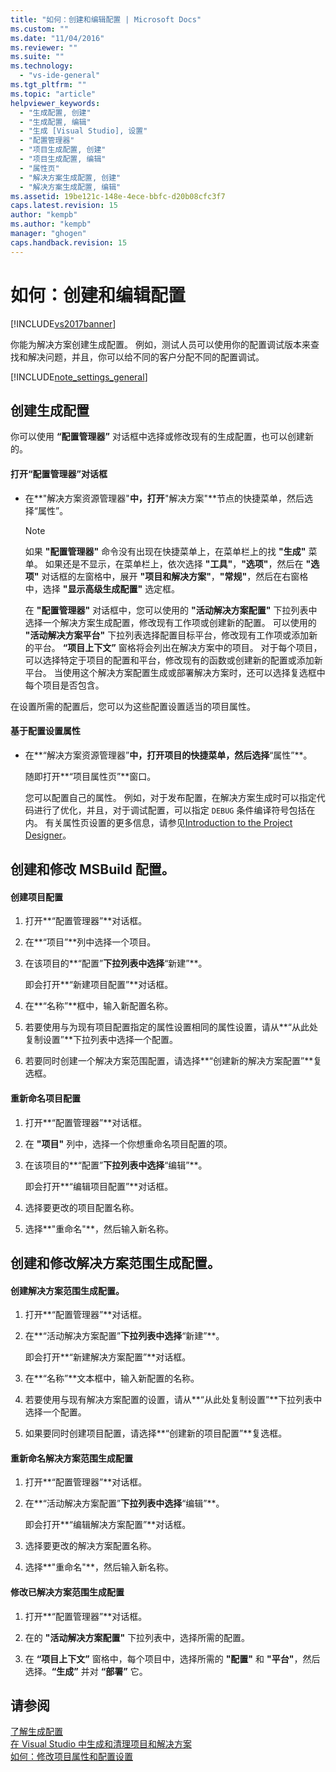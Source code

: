 ```yaml
---
title: "如何：创建和编辑配置 | Microsoft Docs"
ms.custom: ""
ms.date: "11/04/2016"
ms.reviewer: ""
ms.suite: ""
ms.technology: 
  - "vs-ide-general"
ms.tgt_pltfrm: ""
ms.topic: "article"
helpviewer_keywords: 
  - "生成配置, 创建"
  - "生成配置, 编辑"
  - "生成 [Visual Studio], 设置"
  - "配置管理器"
  - "项目生成配置, 创建"
  - "项目生成配置, 编辑"
  - "属性页"
  - "解决方案生成配置, 创建"
  - "解决方案生成配置, 编辑"
ms.assetid: 19be121c-148e-4ece-bbfc-d20b08cfc3f7
caps.latest.revision: 15
author: "kempb"
ms.author: "kempb"
manager: "ghogen"
caps.handback.revision: 15
---
```

# 如何：创建和编辑配置
[!INCLUDE[vs2017banner](../code-quality/includes/vs2017banner.md)]

你能为解决方案创建生成配置。  例如，测试人员可以使用你的配置调试版本来查找和解决问题，并且，你可以给不同的客户分配不同的配置调试。  
  
 [!INCLUDE[note_settings_general](../data-tools/includes/note_settings_general_md.md)]  
  
## 创建生成配置  
 你可以使用 **“配置管理器”** 对话框中选择或修改现有的生成配置，也可以创建新的。  
  
#### 打开“配置管理器”对话框  
  
-   在**"解决方案资源管理器"**中，打开**"解决方案"**节点的快捷菜单，然后选择“属性”。  
  
    > [!NOTE]
    >  如果 **"配置管理器"** 命令没有出现在快捷菜单上，在菜单栏上的找 **"生成"** 菜单。  如果还是不显示，在菜单栏上，依次选择 **"工具"**，**"选项"**，然后在 **"选项"** 对话框的左窗格中，展开 **"项目和解决方案"**，**"常规"**，然后在右窗格中，选择 **"显示高级生成配置"** 选定框。  
  
     在 **"配置管理器"** 对话框中，您可以使用的 **"活动解决方案配置"** 下拉列表中选择一个解决方案生成配置，修改现有工作项或创建新的配置。  可以使用的 **"活动解决方案平台"** 下拉列表选择配置目标平台，修改现有工作项或添加新的平台。  **“项目上下文”** 窗格将会列出在解决方案中的项目。  对于每个项目，可以选择特定于项目的配置和平台，修改现有的函数或创建新的配置或添加新平台。  当使用这个解决方案配置生成或部署解决方案时，还可以选择复选框中每个项目是否包含。  
  
 在设置所需的配置后，您可以为这些配置设置适当的项目属性。  
  
#### 基于配置设置属性  
  
-   在**“解决方案资源管理器”**中，打开项目的快捷菜单，然后选择**“属性”**。  
  
     随即打开**“项目属性页”**窗口。  
  
     您可以配置自己的属性。  例如，对于发布配置，在解决方案生成时可以指定代码进行了优化，并且，对于调试配置，可以指定 `DEBUG` 条件编译符号包括在内。  有关属性页设置的更多信息，请参见[Introduction to the Project Designer](http://msdn.microsoft.com/zh-cn/898dd854-c98d-430c-ba1b-a913ce3c73d7)。  
  
## 创建和修改 MSBuild 配置。  
  
#### 创建项目配置  
  
1.  打开**“配置管理器”**对话框。  
  
2.  在**“项目”**列中选择一个项目。  
  
3.  在该项目的**“配置”**下拉列表中选择**“新建”**。  
  
     即会打开**“新建项目配置”**对话框。  
  
4.  在**“名称”**框中，输入新配置名称。  
  
5.  若要使用与为现有项目配置指定的属性设置相同的属性设置，请从**“从此处复制设置”**下拉列表中选择一个配置。  
  
6.  若要同时创建一个解决方案范围配置，请选择**“创建新的解决方案配置”**复选框。  
  
#### 重新命名项目配置  
  
1.  打开**“配置管理器”**对话框。  
  
2.  在 **"项目"** 列中，选择一个你想重命名项目配置的项。  
  
3.  在该项目的**“配置”**下拉列表中选择**“编辑”**。  
  
     即会打开**“编辑项目配置”**对话框。  
  
4.  选择要更改的项目配置名称。  
  
5.  选择**"重命名"**，然后输入新名称。  
  
## 创建和修改解决方案范围生成配置。  
  
#### 创建解决方案范围生成配置。  
  
1.  打开**“配置管理器”**对话框。  
  
2.  在**“活动解决方案配置”**下拉列表中选择**“新建”**。  
  
     即会打开**“新建解决方案配置”**对话框。  
  
3.  在**“名称”**文本框中，输入新配置的名称。  
  
4.  若要使用与现有解决方案配置的设置，请从**“从此处复制设置”**下拉列表中选择一个配置。  
  
5.  如果要同时创建项目配置，请选择**“创建新的项目配置”**复选框。  
  
#### 重新命名解决方案范围生成配置  
  
1.  打开**“配置管理器”**对话框。  
  
2.  在**“活动解决方案配置”**下拉列表中选择**“编辑”**。  
  
     即会打开**“编辑解决方案配置”**对话框。  
  
3.  选择要更改的解决方案配置名称。  
  
4.  选择**"重命名"**，然后输入新名称。  
  
#### 修改已解决方案范围生成配置  
  
1.  打开**“配置管理器”**对话框。  
  
2.  在的 **"活动解决方案配置"** 下拉列表中，选择所需的配置。  
  
3.  在 **“项目上下文”** 窗格中，每个项目中，选择所需的 **"配置"** 和 **"平台"**，然后选择。**“生成”** 并对 **“部署”** 它。  
  
## 请参阅  
 [了解生成配置](../ide/understanding-build-configurations.md)   
 [在 Visual Studio 中生成和清理项目和解决方案](../ide/building-and-cleaning-projects-and-solutions-in-visual-studio.md)   
 [如何：修改项目属性和配置设置](http://msdn.microsoft.com/zh-cn/e7184bc5-2f2b-4b4f-aa9a-3ecfcbc48b67)